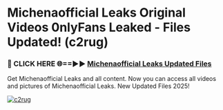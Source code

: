 # Michenaofficial Leaks Original Videos 0nlyFans Leaked - Files Updated! (c2rug)

<h3>🔴 CLICK HERE 🌐==►► <a href="https://tinyurl.com/2m67pmp6" rel="nofollow">Michenaofficial Leaks Updated Files</a></h3>

Get Michenaofficial Leaks and all content. Now you can access all videos and pictures of Michenaofficial Leaks. New Updated Files 2025!

[![c2rug](https://i.imgur.com/H4QAA4z.gif)](https://tinyurl.com/2m67pmp6)